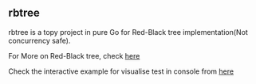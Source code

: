 ## rbtree

rbtree is a topy project in pure Go for Red-Black tree implementation(Not concurrency safe).

For More on Red-Black tree, check [here](https://maxnilz.com/docs/001-ds/tree/008-rbtree/)

Check the interactive example for visualise test in console
from [here](https://github.com/maxnilz/tree/blob/main/rbtree/examples/it/main.go)
